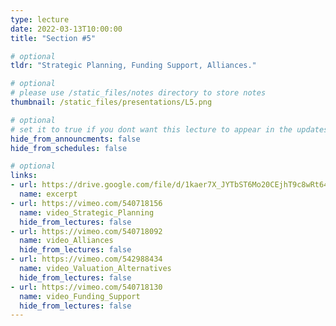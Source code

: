 ```yaml
---
type: lecture
date: 2022-03-13T10:00:00
title: "Section #5"

# optional
tldr: "Strategic Planning, Funding Support, Alliances."

# optional
# please use /static_files/notes directory to store notes
thumbnail: /static_files/presentations/L5.png

# optional
# set it to true if you dont want this lecture to appear in the updates section
hide_from_announcments: false
hide_from_schedules: false

# optional
links:
- url: https://drive.google.com/file/d/1kaer7X_JYTbST6Mo20CEjhT9c8wRt647/view?usp=sharing
  name: excerpt
- url: https://vimeo.com/540718156
  name: video_Strategic_Planning
  hide_from_lectures: false
- url: https://vimeo.com/540718092
  name: video_Alliances
  hide_from_lectures: false
- url: https://vimeo.com/542988434
  name: video_Valuation_Alternatives
  hide_from_lectures: false
- url: https://vimeo.com/540718130
  name: video_Funding_Support
  hide_from_lectures: false
---
```

